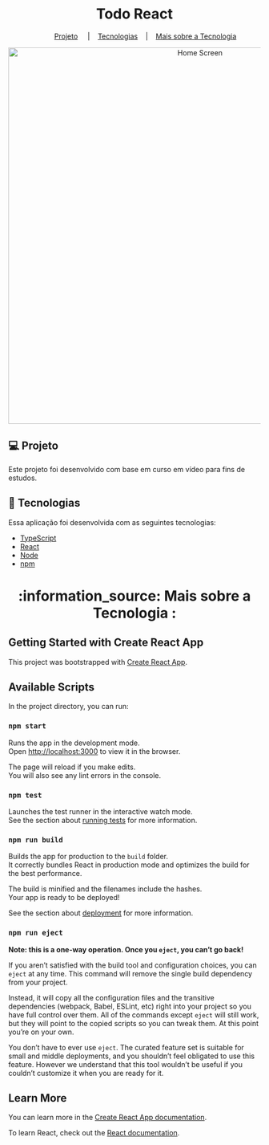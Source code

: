 <h1 align="center">
    Todo React
</h1>

<p align="center">
  <a></a>&nbsp;&nbsp;&nbsp;&nbsp;&nbsp;&nbsp;&nbsp;&nbsp;&nbsp;&nbsp;
  <a href="#-projeto">Projeto</a>&nbsp;&nbsp;&nbsp;&nbsp;&nbsp;|&nbsp;&nbsp;&nbsp;
  <a href="#rocket-tecnologias">Tecnologias</a>&nbsp;&nbsp;&nbsp;&nbsp;|&nbsp;&nbsp;&nbsp;
  <a href="#information_source-mais">Mais sobre a Tecnologia</a>
</p>

<p align="center">
  <img alt="Home Screen" src="https://user-images.githubusercontent.com/56087579/193384275-2e39bbae-3f35-42fb-98dc-2cafd8956b1b.png" width="750px">
</p>

## 💻 Projeto

Este projeto foi desenvolvido com base em curso em vídeo para fins de estudos.

## :rocket: Tecnologias

Essa aplicação foi desenvolvida com as seguintes tecnologias:
- [TypeScript][typescript]
- [React][reactjs]
- [Node][node]
- [npm][npm]

<h1 align="center">
  <a id="information_source-mais">:information_source: Mais sobre a Tecnologia :</a>
</h1>

## Getting Started with Create React App

This project was bootstrapped with [Create React App](https://github.com/facebook/create-react-app).

## Available Scripts

In the project directory, you can run:

### `npm start`

Runs the app in the development mode.\
Open [http://localhost:3000](http://localhost:3000) to view it in the browser.

The page will reload if you make edits.\
You will also see any lint errors in the console.

### `npm test`

Launches the test runner in the interactive watch mode.\
See the section about [running tests](https://facebook.github.io/create-react-app/docs/running-tests) for more information.

### `npm run build`

Builds the app for production to the `build` folder.\
It correctly bundles React in production mode and optimizes the build for the best performance.

The build is minified and the filenames include the hashes.\
Your app is ready to be deployed!

See the section about [deployment](https://facebook.github.io/create-react-app/docs/deployment) for more information.

### `npm run eject`

**Note: this is a one-way operation. Once you `eject`, you can’t go back!**

If you aren’t satisfied with the build tool and configuration choices, you can `eject` at any time. This command will remove the single build dependency from your project.

Instead, it will copy all the configuration files and the transitive dependencies (webpack, Babel, ESLint, etc) right into your project so you have full control over them. All of the commands except `eject` will still work, but they will point to the copied scripts so you can tweak them. At this point you’re on your own.

You don’t have to ever use `eject`. The curated feature set is suitable for small and middle deployments, and you shouldn’t feel obligated to use this feature. However we understand that this tool wouldn’t be useful if you couldn’t customize it when you are ready for it.

## Learn More

You can learn more in the [Create React App documentation](https://facebook.github.io/create-react-app/docs/getting-started).

To learn React, check out the [React documentation](https://reactjs.org/).

[typescript]: https://www.typescriptlang.org/
[reactjs]: https://pt-br.reactjs.org/
[node]: https://nodejs.org/en/
[npm]: https://www.npmjs.com/
